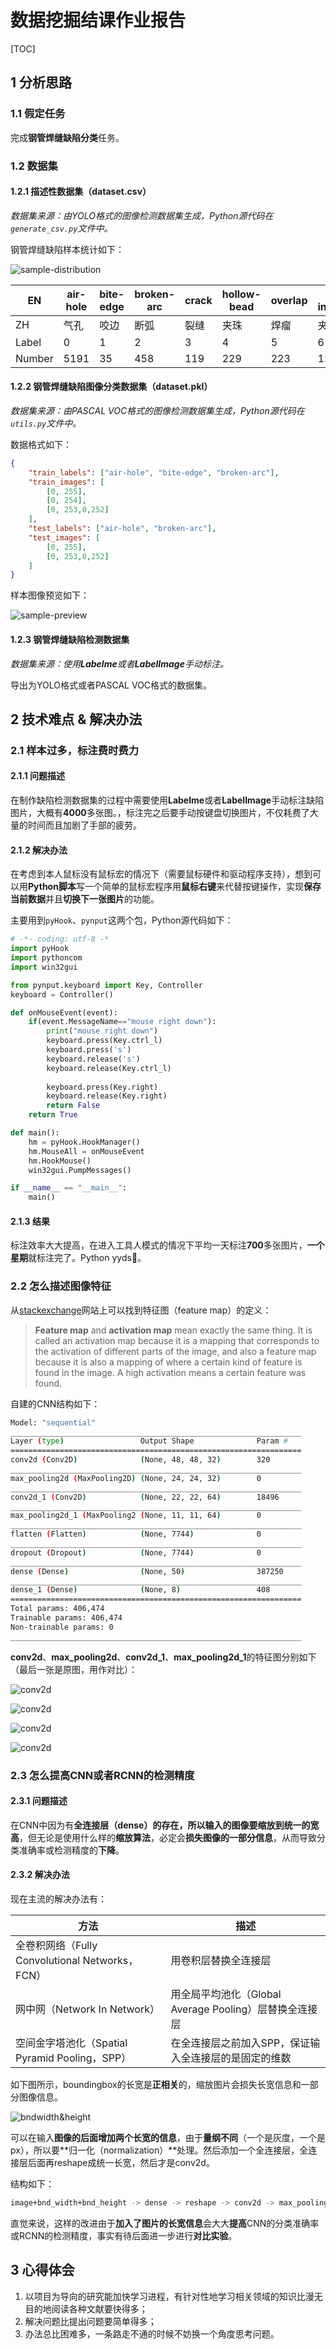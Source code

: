 # 数据挖掘结课作业报告

[TOC]

## 1 分析思路
### 1.1 假定任务
完成**钢管焊缝缺陷分类**任务。

### 1.2 数据集

#### 1.2.1 描述性数据集（dataset.csv）

*数据集来源：由YOLO格式的图像检测数据集生成，Python源代码在`generate_csv.py`文件中。*

钢管焊缝缺陷样本统计如下：

![sample-distribution](./images/sample-distribution.svg)

| EN     | air-hole | bite-edge | broken-arc | crack | hollow-bead | overlap | slag-inclusion | unfused |
| ------ | -------- | --------- | ---------- | ----- | ----------- | ------- | -------------- | ------- |
| ZH     | 气孔     | 咬边      | 断弧       | 裂缝  | 夹珠        | 焊瘤    | 夹渣           | 未融合  |
| Label  | 0        | 1         | 2          | 3     | 4           | 5       | 6              | 7       |
| Number | 5191     | 35        | 458        | 119   | 229         | 223     | 120            | 408     |

#### 1.2.2 钢管焊缝缺陷图像分类数据集（dataset.pkl）

*数据集来源：由PASCAL VOC格式的图像检测数据集生成，Python源代码在`utils.py`文件中。*

数据格式如下：

``` json
{
	"train_labels": ["air-hole", "bite-edge", "broken-arc"],
	"train_images": [
		[0, 255],
		[0, 254],
		[0, 253,0,252]
	],
	"test_labels": ["air-hole", "broken-arc"],
	"test_images": [
		[0, 255],
		[0, 253,0,252]
	]
}
```

样本图像预览如下：

![sample-preview](./images/sample-preview.svg)

#### 1.2.3 钢管焊缝缺陷检测数据集

*数据集来源：使用**Labelme**或者**LabelImage**手动标注。*

导出为YOLO格式或者PASCAL VOC格式的数据集。

## 2 技术难点 & 解决办法

### 2.1 样本过多，标注费时费力

#### 2.1.1 问题描述

在制作缺陷检测数据集的过程中需要使用**Labelme**或者**LabelImage**手动标注缺陷图片，大概有**4000**多张图。，标注完之后要手动按键盘切换图片，不仅耗费了大量的时间而且加剧了手部的疲劳。

#### 2.1.2 解决办法

在考虑到本人鼠标没有鼠标宏的情况下（需要鼠标硬件和驱动程序支持），想到可以用**Python脚本**写一个简单的鼠标宏程序用**鼠标右键**来代替按键操作，实现**保存当前数据**并且**切换下一张图片**的功能。

主要用到`pyHook`、`pynput`这两个包，Python源代码如下：

``` python
# -*- coding: utf-8 -*
import pyHook
import pythoncom
import win32gui

from pynput.keyboard import Key, Controller
keyboard = Controller()

def onMouseEvent(event):
    if(event.MessageName=="mouse right down"):
        print("mouse right down")
        keyboard.press(Key.ctrl_l)
        keyboard.press('s')
        keyboard.release('s')
        keyboard.release(Key.ctrl_l)
        
        keyboard.press(Key.right)
        keyboard.release(Key.right)
        return False
    return True

def main():
    hm = pyHook.HookManager()
    hm.MouseAll = onMouseEvent   
    hm.HookMouse()
    win32gui.PumpMessages()

if __name__ == "__main__":
    main()
```

#### 2.1.3 结果

标注效率大大提高，在进入工具人模式的情况下平均一天标注**700**多张图片，**一个星期**就标注完了。Python yyds:triumph:。

### 2.2 怎么描述图像特征

从[stackexchange](https://stats.stackexchange.com/questions/291820/what-is-the-definition-of-a-feature-map-aka-activation-map-in-a-convolutio)网站上可以找到特征图（feature map）的定义：

> **Feature map** and **activation map** mean exactly the same thing. It is called an activation map because it is a mapping that corresponds to the activation of different parts of the image, and also a feature map because it is also a mapping of where a certain kind of feature is found in the image. A high activation means a certain feature was found.

自建的CNN结构如下：

``` bash
Model: "sequential"
_________________________________________________________________
Layer (type)                 Output Shape              Param #
=================================================================
conv2d (Conv2D)              (None, 48, 48, 32)        320
_________________________________________________________________
max_pooling2d (MaxPooling2D) (None, 24, 24, 32)        0
_________________________________________________________________
conv2d_1 (Conv2D)            (None, 22, 22, 64)        18496
_________________________________________________________________
max_pooling2d_1 (MaxPooling2 (None, 11, 11, 64)        0
_________________________________________________________________
flatten (Flatten)            (None, 7744)              0
_________________________________________________________________
dropout (Dropout)            (None, 7744)              0
_________________________________________________________________
dense (Dense)                (None, 50)                387250
_________________________________________________________________
dense_1 (Dense)              (None, 8)                 408
=================================================================
Total params: 406,474
Trainable params: 406,474
Non-trainable params: 0
_________________________________________________________________
```

**conv2d**、**max_pooling2d**、**conv2d_1**、**max_pooling2d_1**的特征图分别如下（最后一张是原图，用作对比）：

![conv2d](./images/conv2d.svg)

![conv2d](./images/max_pooling2d.svg)

![conv2d](./images/conv2d_1.svg)

![conv2d](./images/max_pooling2d_1.svg)

### 2.3 怎么提高CNN或者RCNN的检测精度

#### 2.3.1 问题描述

在CNN中因为有**全连接层（dense）**的存在，所以输入的图像要**缩放到统一的宽高**，但无论是使用什么样的**缩放算法**，必定会**损失图像的一部分信息**，从而导致分类准确率或检测精度的**下降**。

#### 2.3.2 解决办法

现在主流的解决办法有：

| 方法                                            | 描述                                                   |
| ----------------------------------------------- | ------------------------------------------------------ |
| 全卷积网络（Fully Convolutional Networks，FCN） | 用卷积层替换全连接层                                   |
| 网中网（Network In Network）                    | 用全局平均池化（Global Average Pooling）层替换全连接层 |
| 空间金字塔池化（Spatial Pyramid Pooling，SPP）  | 在全连接层之前加入SPP，保证输入全连接层的是固定的维数  |

如下图所示，boundingbox的长宽是**正相关**的，缩放图片会损失长宽信息和一部分图像信息。

![bndwidth&height](./images/bndwidth&height.jpg)

可以在输入**图像的后面增加两个长宽的信息**，由于**量纲不同**（一个是灰度，一个是px），所以要**归一化（normalization）**处理。然后添加一个全连接层，全连接层后面再reshape成统一长宽，然后才是conv2d。

结构如下：

``` bash
image+bnd_width+bnd_height -> dense -> reshape -> conv2d -> max_pooling2d -> ... -> dense_1
```

直觉来说，这样的改进由于**加入了图片的长宽信息**会大大**提高**CNN的分类准确率或RCNN的检测精度，事实有待后面进一步进行**对比实验**。

## 3 心得体会

1. 以项目为导向的研究能加快学习进程，有针对性地学习相关领域的知识比漫无目的地阅读各种文献要快得多；
2. 解决问题比提出问题要简单得多；
3. 办法总比困难多，一条路走不通的时候不妨换一个角度思考问题。